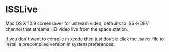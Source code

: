 ISSLive
=======

Mac OS X 10.9 screensaver for ustream video, defaults to ISS-HDEV channel that streams HD video live from the space station.

If you don't want to compile in xcode then just double click the .saver file to install a precompiled version in system preferences.
